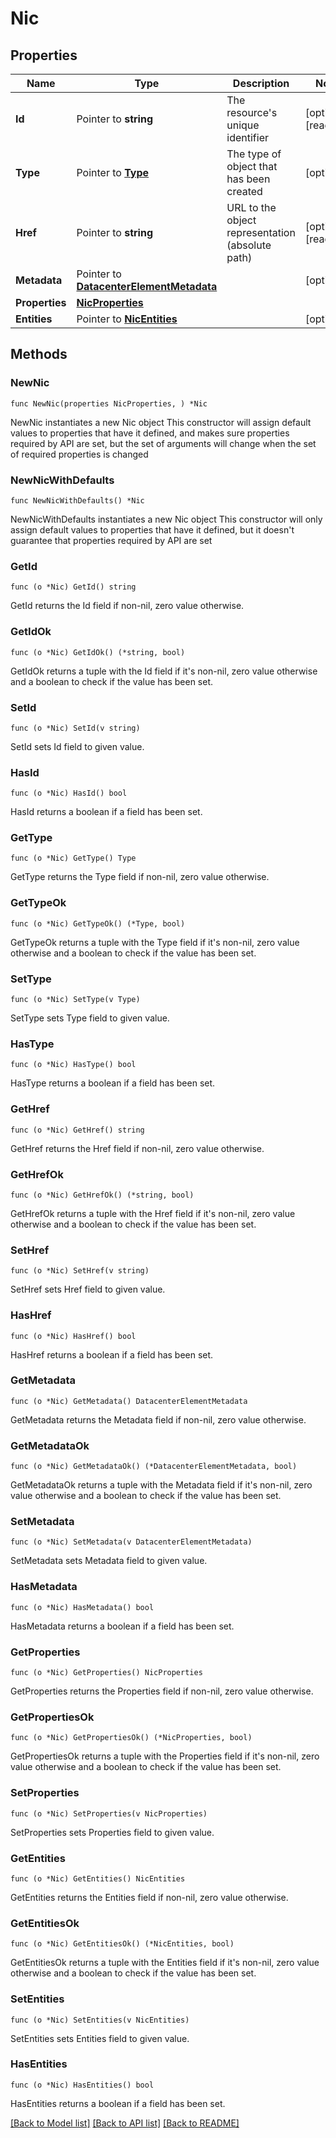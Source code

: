 # Nic

## Properties

Name | Type | Description | Notes
------------ | ------------- | ------------- | -------------
**Id** | Pointer to **string** | The resource&#39;s unique identifier | [optional] [readonly] 
**Type** | Pointer to [**Type**](Type.md) | The type of object that has been created | [optional] 
**Href** | Pointer to **string** | URL to the object representation (absolute path) | [optional] [readonly] 
**Metadata** | Pointer to [**DatacenterElementMetadata**](DatacenterElementMetadata.md) |  | [optional] 
**Properties** | [**NicProperties**](NicProperties.md) |  | 
**Entities** | Pointer to [**NicEntities**](NicEntities.md) |  | [optional] 

## Methods

### NewNic

`func NewNic(properties NicProperties, ) *Nic`

NewNic instantiates a new Nic object
This constructor will assign default values to properties that have it defined,
and makes sure properties required by API are set, but the set of arguments
will change when the set of required properties is changed

### NewNicWithDefaults

`func NewNicWithDefaults() *Nic`

NewNicWithDefaults instantiates a new Nic object
This constructor will only assign default values to properties that have it defined,
but it doesn't guarantee that properties required by API are set

### GetId

`func (o *Nic) GetId() string`

GetId returns the Id field if non-nil, zero value otherwise.

### GetIdOk

`func (o *Nic) GetIdOk() (*string, bool)`

GetIdOk returns a tuple with the Id field if it's non-nil, zero value otherwise
and a boolean to check if the value has been set.

### SetId

`func (o *Nic) SetId(v string)`

SetId sets Id field to given value.

### HasId

`func (o *Nic) HasId() bool`

HasId returns a boolean if a field has been set.

### GetType

`func (o *Nic) GetType() Type`

GetType returns the Type field if non-nil, zero value otherwise.

### GetTypeOk

`func (o *Nic) GetTypeOk() (*Type, bool)`

GetTypeOk returns a tuple with the Type field if it's non-nil, zero value otherwise
and a boolean to check if the value has been set.

### SetType

`func (o *Nic) SetType(v Type)`

SetType sets Type field to given value.

### HasType

`func (o *Nic) HasType() bool`

HasType returns a boolean if a field has been set.

### GetHref

`func (o *Nic) GetHref() string`

GetHref returns the Href field if non-nil, zero value otherwise.

### GetHrefOk

`func (o *Nic) GetHrefOk() (*string, bool)`

GetHrefOk returns a tuple with the Href field if it's non-nil, zero value otherwise
and a boolean to check if the value has been set.

### SetHref

`func (o *Nic) SetHref(v string)`

SetHref sets Href field to given value.

### HasHref

`func (o *Nic) HasHref() bool`

HasHref returns a boolean if a field has been set.

### GetMetadata

`func (o *Nic) GetMetadata() DatacenterElementMetadata`

GetMetadata returns the Metadata field if non-nil, zero value otherwise.

### GetMetadataOk

`func (o *Nic) GetMetadataOk() (*DatacenterElementMetadata, bool)`

GetMetadataOk returns a tuple with the Metadata field if it's non-nil, zero value otherwise
and a boolean to check if the value has been set.

### SetMetadata

`func (o *Nic) SetMetadata(v DatacenterElementMetadata)`

SetMetadata sets Metadata field to given value.

### HasMetadata

`func (o *Nic) HasMetadata() bool`

HasMetadata returns a boolean if a field has been set.

### GetProperties

`func (o *Nic) GetProperties() NicProperties`

GetProperties returns the Properties field if non-nil, zero value otherwise.

### GetPropertiesOk

`func (o *Nic) GetPropertiesOk() (*NicProperties, bool)`

GetPropertiesOk returns a tuple with the Properties field if it's non-nil, zero value otherwise
and a boolean to check if the value has been set.

### SetProperties

`func (o *Nic) SetProperties(v NicProperties)`

SetProperties sets Properties field to given value.


### GetEntities

`func (o *Nic) GetEntities() NicEntities`

GetEntities returns the Entities field if non-nil, zero value otherwise.

### GetEntitiesOk

`func (o *Nic) GetEntitiesOk() (*NicEntities, bool)`

GetEntitiesOk returns a tuple with the Entities field if it's non-nil, zero value otherwise
and a boolean to check if the value has been set.

### SetEntities

`func (o *Nic) SetEntities(v NicEntities)`

SetEntities sets Entities field to given value.

### HasEntities

`func (o *Nic) HasEntities() bool`

HasEntities returns a boolean if a field has been set.


[[Back to Model list]](../README.md#documentation-for-models) [[Back to API list]](../README.md#documentation-for-api-endpoints) [[Back to README]](../README.md)


